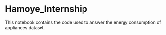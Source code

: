 # Hamoye_Internship

This notebook contains the code used to answer the energy consumption of appliances dataset.
